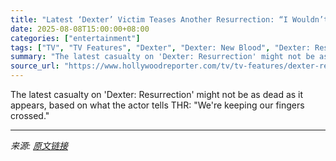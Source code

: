 ```yaml
---
title: "Latest ‘Dexter’ Victim Teases Another Resurrection: “I Wouldn’t Count Anything Out”"
date: 2025-08-08T15:00:00+08:00
categories: ["entertainment"]
tags: ["TV", "TV Features", "Dexter", "Dexter: New Blood", "Dexter: Resurrection", "Krysten Ritter", "Michael C. Hall"]
summary: "The latest casualty on 'Dexter: Resurrection' might not be as dead as it appears, based on what the actor tells THR: \"We're keeping our fingers crossed.\""
source_url: "https://www.hollywoodreporter.com/tv/tv-features/dexter-resurrection-lady-vengeance-dead-krysten-ritter-interview-1236340191/"
---
```


The latest casualty on 'Dexter: Resurrection' might not be as dead as it appears, based on what the actor tells THR: "We're keeping our fingers crossed."

---

*来源: [原文链接](https://www.hollywoodreporter.com/tv/tv-features/dexter-resurrection-lady-vengeance-dead-krysten-ritter-interview-1236340191/)*

